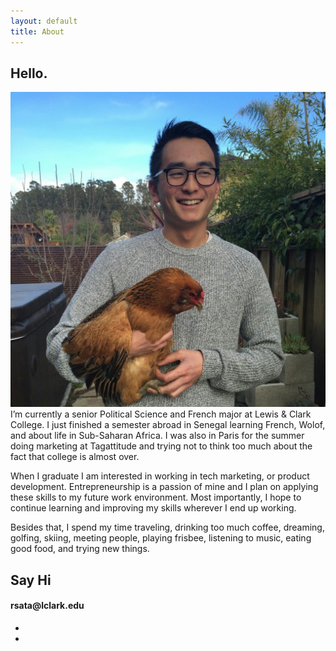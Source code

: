 ```yaml
---
layout: default
title: About
---
```


## Hello. 

<img src="../images/face.jpg" class="round pull-right" />I’m currently a senior Political Science and French major at Lewis &amp; Clark College. I just finished a semester abroad in Senegal learning French, Wolof, and about life in Sub-Saharan Africa. I was also in Paris for the summer doing marketing at Tagattitude and trying not to think too much about the fact that college is almost over.

When I graduate I am interested in working in tech marketing, or product development.  Entrepreneurship is a passion of mine and I plan on applying these skills to my future work environment.  Most importantly, I hope to continue learning and improving my skills wherever I end up working.

Besides that, I spend my time traveling, drinking too much coffee, dreaming, golfing, skiing, meeting people, playing frisbee, listening to music, eating good food, and trying new things.


## Say Hi

<h4><div class="red">rsata@lclark.edu</div></h4>

<ul class="icons list-inline">
  <li><a href="http://www.linkedin.com/in/reidsata/">
    <span class="fa-stack fa-2x">
      <i class="fa fa-circle fa-stack-2x"></i>
      <i class="fa fa-linkedin fa-stack-1x fa-inverse"></i>
    </span>
  </a></li> 
  <li><a href="https://github.com/rsata">
    <span class="fa-stack fa-2x">
      <i class="fa fa-circle fa-stack-2x"></i>
      <i class="fa fa-github fa-stack-1x fa-inverse"></i>
    </span>
  </a></li> 
</ul>